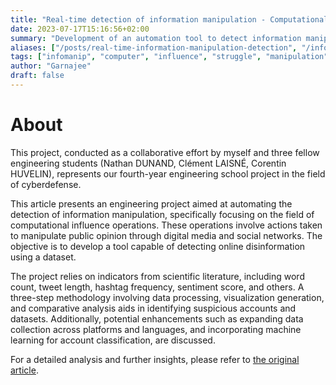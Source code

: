 ```yaml
---
title: "Real-time detection of information manipulation - Computational Influence Struggle (L2I)."
date: 2023-07-17T15:16:56+02:00
summary: "Development of an automation tool to detect information manipulation in real time as part of L2I operations - 4th year engineering school project."
aliases: ["/posts/real-time-information-manipulation-detection", "/infomanip"]
tags: ["infomanip", "computer", "influence", "struggle", "manipulation", "detection", "cybersecurity", "engineering", "data", "analysis"]
author: "Garnajee"
draft: false
---
```


# About

This project, conducted as a collaborative effort by myself and three fellow engineering students (Nathan DUNAND, Clément LAISNÉ, Corentin HUVELIN), represents our fourth-year engineering school project in the field of cyberdefense.

This article presents an engineering project aimed at automating the detection of information manipulation, specifically focusing on the field of computational influence operations. These operations involve actions taken to manipulate public opinion through digital media and social networks. The objective is to develop a tool capable of detecting online disinformation using a dataset.

The project relies on indicators from scientific literature, including word count, tweet length, hashtag frequency, sentiment score, and others. A three-step methodology involving data processing, visualization generation, and comparative analysis aids in identifying suspicious accounts and datasets. Additionally, potential enhancements such as expanding data collection across platforms and languages, and incorporating machine learning for account classification, are discussed.

For a detailed analysis and further insights, please refer to [the original article](https://nathan-out.github.io/posts/automatiser-la-detection-de-la-manipulation-de-linformation-en-cas-reel/).

